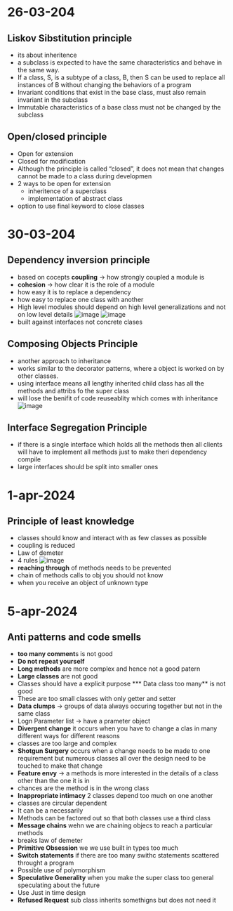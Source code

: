 # 26-03-204
## Liskov Sibstitution principle
* its about inheritence
*  a subclass is expected to have the same characteristics and behave in the same way.
*  If a class, S, is a subtype of a class, B, then S can be used to replace all instances of B without changing the behaviors of a program
*  Invariant conditions that exist in the base class, must also remain invariant in the subclass
*  Immutable characteristics of a base class must not be changed by the subclass

## Open/closed principle
* Open for extension
* Closed for modification
* Although the principle is called “closed”, it does not mean that changes cannot be made to a class during developmen
* 2 ways to be open for extension
  * inheritence of a superclass
  * implementation of abstract class
* option to use final keyword to close classes

# 30-03-204
## Dependency inversion principle
* based on cocepts **coupling** -> how strongly coupled a module is
* **cohesion** -> how clear it is the role of a module
* how easy it is to replace a dependency
 * how easy to replace one class with another
* High level modules should depend on high level generalizations and not on low level details
![image](https://github.com/ronitwilson/system-design/assets/9934360/409e02e9-0240-4282-8022-f5e8cb0c4afb)
![image](https://github.com/ronitwilson/system-design/assets/9934360/ab8a1be8-c344-4459-ac70-47bd54084179)
* built against interfaces not concrete clases

## Composing Objects Principle
* another approach to inheritance
* works similar to the decorator patterns, where a object is worked on by other classes.
* using interface means all lengthy inherited child class has all the methods and attribs fo the super class
* will lose the benifit of code reuseablity which comes with inheritance
![image](https://github.com/ronitwilson/system-design/assets/9934360/6f028e9f-986e-43a7-b0aa-45916bf4761b)


## Interface Segregation Principle
* if there is a single interface which holds all the methods then all clients will have to implement all methods just to make theri dependency compile
* large interfaces should be split into smaller ones

# 1-apr-2024
## Principle of least knowledge
* classes should know and interact with as few classes as possible
* coupling is reduced
* Law of demeter
* 4 rules
 ![image](https://github.com/ronitwilson/system-design/assets/9934360/0c5fa8be-9b4c-48d0-b765-d5f46a4de68e)
* **reaching through** of methods needs to be prevented
 *  chain of methods calls to obj you should not know
 *  when you receive an object of unknown type
 
# 5-apr-2024
##  Anti patterns and code smells
* **too many comment**s is not good
* **Do not repeat yourself**
* **Long methods** are more complex and hence not a good patern
* **Large classes** are not good
 *  Classes should have a explicit purpose
*** Data class too many** is not good
 * These are too small classes with only getter and setter
* **Data clumps** -> groups of data always occuring together but not in the same class
* Logn Parameter list -> have a prameter object
* **Divergent change** it occurs when you have to change a clas in many different ways for different reasons
 * classes are too large and complex
* **Shotgun Surgery** occurs when a change needs to be made to one requirement but numerous classes all over the design need to be touched to make that change
* **Feature envy** -> a methods is more interested in the details of a class other than the one it is in
 *  chances are the method is in the wrong class
*  **Inappropriate intimacy** 2 classes depend too much on one another
 *  classes are circular dependent
 *  It can be a necessarily
 *  Methods can be factored out so that both classes use a third class
*  **Message chains**  wehn we are chaining objecs to reach a particular methods
 *  breaks law of demeter
*  **Primitive Obsession** we we use built in types too much 
*  **Switch statements** if there are too many swithc statements scattered throught a program
 *  Possible use of polymorphism
*  **Speculative Generality** when you make the super class too general speculating about the future
 *  Use Just in time design
*  **Refused Request** sub class inherits somethigns but does not need it
